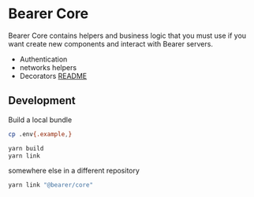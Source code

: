 # Bearer Core

Bearer Core contains helpers and business logic that you must use if you want create new components and interact with Bearer servers.

* Authentication
* networks helpers
* Decorators [README](./src/README/md)

## Development

Build a local bundle

```bash
cp .env{.example,}

yarn build
yarn link
```

somewhere else in a different repository

```bash
yarn link "@bearer/core"
```

